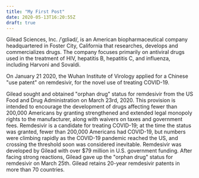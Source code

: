 ```yaml
---
title: "My First Post"
date: 2020-05-13T16:20:55Z
draft: true
---
```

Gilead Sciences, Inc. /ˈɡɪliəd/, is an American biopharmaceutical company headquartered in Foster City, California that researches, develops and commercializes drugs. The company focuses primarily on antiviral drugs used in the treatment of HIV, hepatitis B, hepatitis C, and influenza, including Harvoni and Sovaldi. 

On January 21 2020, the Wuhan Institute of Virology applied for a Chinese "use patent" on remdesivir, for the novel use of treating COVID-19.

Gilead sought and obtained "orphan drug" status for remdesivir from the US Food and Drug Administration on March 23rd, 2020. This provision is intended to encourage the development of drugs affecting fewer than 200,000 Americans by granting strengthened and extended legal monopoly rights to the manufacturer, along with waivers on taxes and government fees. Remdesivir is a candidate for treating COVID-19; at the time the status was granted, fewer than 200,000 Americans had COVID-19, but numbers were climbing rapidly as the COVID-19 pandemic reached the US, and crossing the threshold soon was considered inevitable. Remdesivir was developed by Gilead with over $79 million in U.S. government funding. After facing strong reactions, Gilead gave up the "orphan drug" status for remdesivir on March 25th. Gilead retains 20-year remdesivir patents in more than 70 countries.

